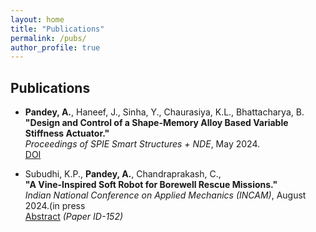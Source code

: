 ```yaml
---
layout: home
title: "Publications"
permalink: /pubs/
author_profile: true
---
```


## Publications

- **Pandey, A.**, Haneef, J., Sinha, Y., Chaurasiya, K.L., Bhattacharya, B.<br>
  **"Design and Control of a Shape-Memory Alloy Based Variable Stiffness Actuator."**<br>
  *Proceedings of SPIE Smart Structures + NDE*, May 2024.<br>
  [DOI](https://doi.org/10.1117/12.3010086) 

- Subudhi, K.P., **Pandey, A.**, Chandraprakash, C.,<br>
  **"A Vine-Inspired Soft Robot for Borewell Rescue Missions."**<br>
  *Indian National Conference on Applied Mechanics (INCAM)*, August 2024.(in press<br> 
  [Abstract](https://incam.isam.co.in/book-of-abstracts) *(Paper ID-152)* 
